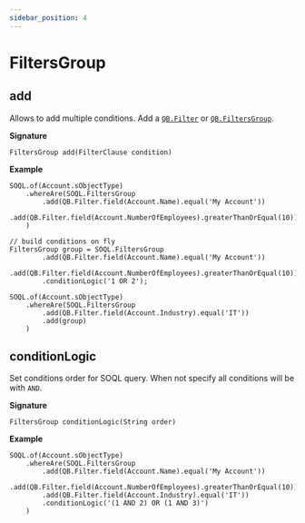 ```yaml
---
sidebar_position: 4
---
```


# FiltersGroup

## add

Allows to add multiple conditions.
Add a [`QB.Filter`](soql-filter.md) or [`QB.FiltersGroup`](soql-filters-group.md).

**Signature**

```apex
FiltersGroup add(FilterClause condition)
```

**Example**

```apex
SOQL.of(Account.sObjectType)
    .whereAre(SOQL.FiltersGroup
        .add(QB.Filter.field(Account.Name).equal('My Account'))
        .add(QB.Filter.field(Account.NumberOfEmployees).greaterThanOrEqual(10))
    )
```

```apex
// build conditions on fly
FiltersGroup group = SOQL.FiltersGroup
        .add(QB.Filter.field(Account.Name).equal('My Account'))
        .add(QB.Filter.field(Account.NumberOfEmployees).greaterThanOrEqual(10))
        .conditionLogic('1 OR 2');

SOQL.of(Account.sObjectType)
    .whereAre(SOQL.FiltersGroup
        .add(QB.Filter.field(Account.Industry).equal('IT'))
        .add(group)
    )
```

## conditionLogic

Set conditions order for SOQL query.
When not specify all conditions will be with `AND`.

**Signature**

```apex
FiltersGroup conditionLogic(String order)
```

**Example**

```apex
SOQL.of(Account.sObjectType)
    .whereAre(SOQL.FiltersGroup
        .add(QB.Filter.field(Account.Name).equal('My Account'))
        .add(QB.Filter.field(Account.NumberOfEmployees).greaterThanOrEqual(10))
        .add(QB.Filter.field(Account.Industry).equal('IT'))
        .conditionLogic('(1 AND 2) OR (1 AND 3)')
    )
```
